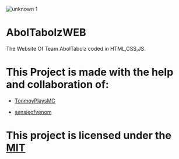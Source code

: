 ![unknown 1](https://user-images.githubusercontent.com/80240062/144802270-24a077f2-86c7-488e-be25-0e57462cc4ec.png)
# AbolTabolzWEB
The Website Of Team AbolTabolz coded in HTML,CSS,JS.

# This Project is made with the help and collaboration of:
 
- [TonmoyPlaysMC](https://github.com/ik-whoim)

- [sensieofvenom](https://github.com/legendlife)
  
# This project is licensed under the [MIT](LICENSE)
 

